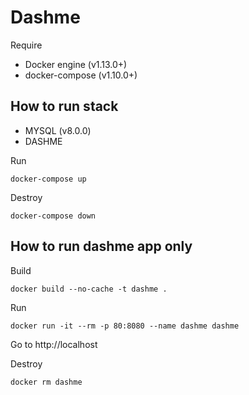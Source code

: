 # Dashme

Require

* Docker engine (v1.13.0+)
* docker-compose (v1.10.0+)

## How to run stack

* MYSQL (v8.0.0)
* DASHME

Run
```
docker-compose up
```

Destroy
```
docker-compose down
```

## How to run dashme app only

Build
```
docker build --no-cache -t dashme .
```

Run
```
docker run -it --rm -p 80:8080 --name dashme dashme
```

Go to http://localhost

Destroy
```
docker rm dashme
```
